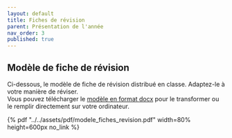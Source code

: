```yaml
---
layout: default
title: Fiches de révision
parent: Présentation de l'année
nav_order: 3
published: true
---
```


## Modèle de fiche de révision
Ci-dessous, le modèle de fiche de révision distribué en classe. Adaptez-le à votre manière de réviser.  
Vous pouvez télécharger le [modèle en format docx](../../assets/docs/modele_fiches_revision.docx) pour le transformer ou le remplir directement sur votre ordinateur.  

{% pdf "../../assets/pdf/modele_fiches_revision.pdf" width=80% height=600px no_link %}
